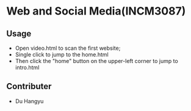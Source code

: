 # Web and Social Media(INCM3087)



## Usage

- Open video.html to scan the first website;
- Single click to jump to the home.html
- Then click the "home" button on the upper-left corner to jump to intro.html



## Contributer

- Du Hangyu



